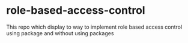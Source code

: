 # role-based-access-control
This repo which display to way to implement role based access control using package and without using packages
